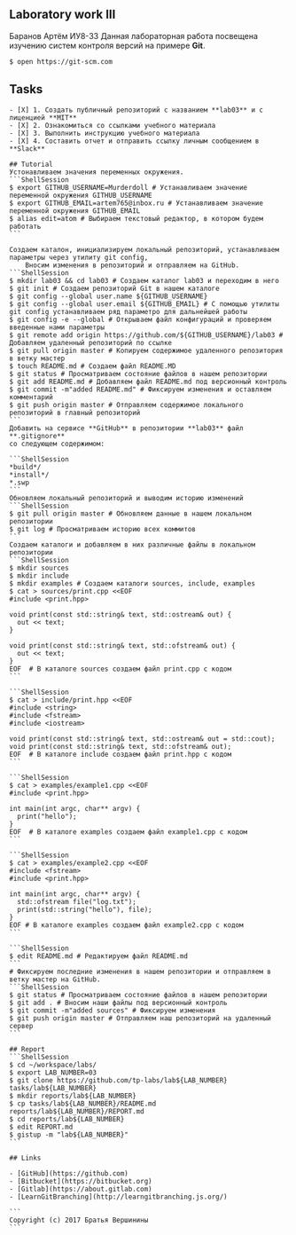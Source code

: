 ## Laboratory work III
Баранов Артём ИУ8-33
Данная лабораторная работа посвещена изучению систем контроля версий на примере **Git**.

```bash
$ open https://git-scm.com
```

## Tasks
	
	- [X] 1. Создать публичный репозиторий с названием **lab03** и с лиценцией **MIT**
	- [X] 2. Ознакомиться со ссылками учебного материала
	- [X] 3. Выполнить инструкцию учебного материала
	- [X] 4. Составить отчет и отправить ссылку личным сообщением в **Slack**
	
	## Tutorial
	Устонавливаем значения переменных окружения.
	```ShellSession
	$ export GITHUB_USERNAME=Murderdoll # Устанавливаем значение переменной окружения GITHUB_USERNAME
	$ export GITHUB_EMAIL=artem765@inbox.ru # Устанавливаем значение переменной окружения GITHUB_EMAIL
	$ alias edit=atom # Выбираем текстовый редактор, в котором будем работать
	```
	
	Создаем каталон, инициализируем локальный репозиторий, устанавливаем параметры через утилиту git config,
        Вносим изменения в репозиторий и отправляем на GitHub.
	```ShellSession
	$ mkdir lab03 && cd lab03 # Создаем каталог lab03 и переходим в него
	$ git init # Создаем репозиторий Git в нашем каталоге
	$ git config --global user.name ${GITHUB_USERNAME}
	$ git config --global user.email ${GITHUB_EMAIL} # С помощью утилиты git config устанавливаем ряд параметро для дальнейшей работы              
	$ git config -e --global # Открываем файл конфигураций и проверяем введенные нами параметры
	$ git remote add origin https://github.com/${GITHUB_USERNAME}/lab03 # Добавляем удаленный репозиторий по ссылке
	$ git pull origin master # Копируем содержимое удаленного репозитория в ветку мастер
	$ touch README.md # Создаем файл README.MD
	$ git status # Просматриваем состояние файлов в нашем репозитории
	$ git add README.md # Добавляем файл README.md под версионный контроль
	$ git commit -m"added README.md" # Фиксируем изменения и оставляем комментарий
	$ git push origin master # Отправляем содержимое локального репозиторий в главный репозиторий
	```
	Добавить на сервисе **GitHub** в репозитории **lab03** файл **.gitignore**
	со следующем содержимом:
	
	```ShellSession
	*build*/
	*install*/
	*.swp
	```
	Обновляем локальный репозиторий и выводим историю изменений
	```ShellSession
	$ git pull origin master # Обновляем данные в нашем локальном репозитории
	$ git log # Просматриваем историю всех коммитов
	```
	Создаем каталоги и добавляем в них различные файлы в локальном репозитории
	```ShellSession
	$ mkdir sources
	$ mkdir include
	$ mkdir examples # Создаем каталоги sources, include, examples
	$ cat > sources/print.cpp <<EOF
	#include <print.hpp>
	
	void print(const std::string& text, std::ostream& out) {
	  out << text;
	}
	
	void print(const std::string& text, std::ofstream& out) {
	  out << text;
	}
	EOF  # В каталоге sources создаем файл print.cpp с кодом
	```
	
	```ShellSession
	$ cat > include/print.hpp <<EOF
	#include <string>
	#include <fstream>
	#include <iostream>
	
	void print(const std::string& text, std::ostream& out = std::cout);
	void print(const std::string& text, std::ofstream& out);
	EOF  # В каталоге include создаем файл print.hpp с кодом
	```
	
	```ShellSession
	$ cat > examples/example1.cpp <<EOF
	#include <print.hpp>
	
	int main(int argc, char** argv) {
	  print("hello");
	}
	EOF  # В каталоге examples создаем файл example1.cpp с кодом
	```
	
	```ShellSession
	$ cat > examples/example2.cpp <<EOF
	#include <fstream>
	#include <print.hpp>
	
	int main(int argc, char** argv) {
	  std::ofstream file("log.txt");
	  print(std::string("hello"), file);
	}
	EOF # В каталоге examples создаем файл example2.cpp с кодом
	```
	
	```ShellSession
	$ edit README.md # Редактируем файл README.md
	```
	# Фиксируем последние изменения в нашем репозитории и отправляем в ветку мастер на GitHub.
	```ShellSession
	$ git status # Просматриваем состояние файлов в нашем репозитории
	$ git add . # Вносим наши файлы под версионный контроль
	$ git commit -m"added sources" # Фиксируем изменения
	$ git push origin master # Отправляем наш репозиторий на удаленный сервер
	```
	
	## Report
	```ShellSession
	$ cd ~/workspace/labs/
	$ export LAB_NUMBER=03
	$ git clone https://github.com/tp-labs/lab${LAB_NUMBER} tasks/lab${LAB_NUMBER}
	$ mkdir reports/lab${LAB_NUMBER}
	$ cp tasks/lab${LAB_NUMBER}/README.md reports/lab${LAB_NUMBER}/REPORT.md
	$ cd reports/lab${LAB_NUMBER}
	$ edit REPORT.md
	$ gistup -m "lab${LAB_NUMBER}"
	```
	
	## Links
	
	- [GitHub](https://github.com)
	- [Bitbucket](https://bitbucket.org)
	- [Gitlab](https://about.gitlab.com)
	- [LearnGitBranching](http://learngitbranching.js.org/)
	
	```
	Copyright (c) 2017 Братья Вершинины
	```
